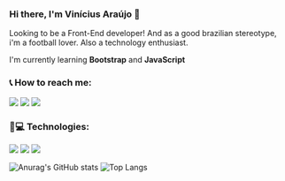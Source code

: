 ### Hi there, I'm Vinícius Araújo 👋

Looking to be a Front-End developer! And as a good brazilian stereotype, i'm a football lover. Also a technology enthusiast.


I'm currently learning **Bootstrap** and **JavaScript**
<!--
**vinnizo/vinnizo** is a ✨ _special_ ✨ repository because its `README.md` (this file) appears on your GitHub profile.

Here are some ideas to get you started:

- 🔭 I’m currently working on ...
- 🌱 I’m currently learning ...
- 👯 I’m looking to collaborate on ...
- 🤔 I’m looking for help with ...
- 💬 Ask me about ...
- 📫 How to reach me: ...
- 😄 Pronouns: ...
- ⚡ Fun fact: ..
-->

### 📞 How to reach me:
[<img src="https://img.shields.io/badge/Linkedin-%230077B5.svg?&style=flat-square&logo=linkedin&logoColor=white"/>](https://www.linkedin.com/in/vinicius-am/) 
[<img src="https://img.shields.io/badge/Instagram-%23E4405F.svg?&style=flat-square&logo=instagram&logoColor=white">](https://www.instagram.com/vinnizo/)
[<img src="https://img.shields.io/badge/Gmail-%23E4405F.svg?&style=flat-square&logo=gmail&logoColor=white">](mailto:araujoviniciusm@gmail.com)


### 🚀💻 Technologies:
[<img src="https://img.shields.io/badge/HTML5-important.svg?&style=flat-square&logo=html5&logoColor=white"/>](#)
[<img src="https://img.shields.io/badge/CSS3-blue.svg?&style=flat-square&logo=css3&logoColor=white"/>](#)
[<img src="https://img.shields.io/badge/Bootstrap-blueviolet.svg?&style=flat-square&logo=bootstrap&logoColor=white"/>](#)


![Anurag's GitHub stats](https://github-readme-stats.vercel.app/api?username=vinnizo&show_icons=true&theme=radical)
![Top Langs](https://github-readme-stats.vercel.app/api/top-langs/?username=vinnizo&langs_count=8&theme=radical)

